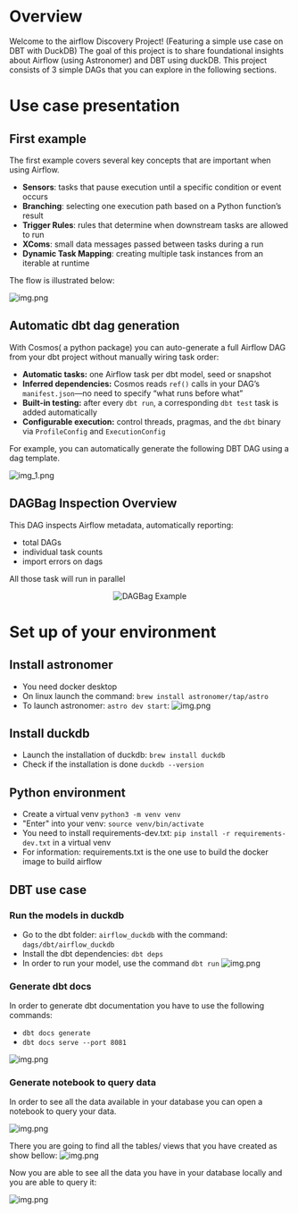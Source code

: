 Overview
========
Welcome to the airflow Discovery Project!
(Featuring a simple use case on DBT with DuckDB)
The goal of this project is to share foundational insights about Airflow (using Astronomer) and DBT using duckDB.
This project consists of 3 simple DAGs that you can explore in the following sections.
# Use case presentation

## First example
The first example covers several key concepts that are important when using Airflow.

- **Sensors**: tasks that pause execution until a specific condition or event occurs  
- **Branching**: selecting one execution path based on a Python function’s result  
- **Trigger Rules**: rules that determine when downstream tasks are allowed to run  
- **XComs**: small data messages passed between tasks during a run  
- **Dynamic Task Mapping**: creating multiple task instances from an iterable at runtime  

The flow is illustrated below:

![img.png](pictures/use_case_1_presentation.png)

## Automatic dbt dag generation 
With Cosmos( a python package) you can auto-generate a full Airflow DAG from your dbt project without manually wiring task order:

- **Automatic tasks:** one Airflow task per dbt model, seed or snapshot  
- **Inferred dependencies:** Cosmos reads `ref()` calls in your DAG’s `manifest.json`—no need to specify “what runs before what”  
- **Built-in testing:** after every `dbt run`, a corresponding `dbt test` task is added automatically  
- **Configurable execution:** control threads, pragmas, and the `dbt` binary via `ProfileConfig` and `ExecutionConfig`  

For example, you can automatically generate the following DBT DAG using a dag template.

![img_1.png](pictures/dbt_dag.png)

## DAGBag Inspection Overview
This DAG inspects Airflow metadata, automatically reporting:
- total DAGs
- individual task counts
- import errors on dags 

All those task will run in parallel
<p align="center"> <img src="pictures/dagbag_exemple.png" alt="DAGBag Example" /> </p>



Set up of your environment 
================

## Install astronomer 
- You need docker desktop 
- On linux launch the command: `brew install astronomer/tap/astro`
- To launch astronomer: `astro dev start`:
![img.png](pictures/img.png)

## Install duckdb

- Launch the installation of duckdb: `brew install duckdb`
- Check if the installation is done `duckdb --version`

## Python environment 

- Create a virtual venv `python3 -m venv venv`
- "Enter" into your venv: `source venv/bin/activate`
- You need to install requirements-dev.txt: `pip install -r requirements-dev.txt` in a virtual venv
- For information: requirements.txt is the one use to build the docker image to build airflow 

## DBT use case 

### Run the models in duckdb
- Go to the dbt folder: `airflow_duckdb` with the command: `dags/dbt/airflow_duckdb`
- Install the dbt dependencies: `dbt deps`
- In order to run your model, use the command `dbt run`
![img.png](pictures/dbt_run.png)

### Generate dbt docs 
In order to generate dbt documentation you have to use the following commands:
  - `dbt docs generate`
  - `dbt docs serve --port 8081`

![img.png](pictures/dbt_docs.png)

### Generate notebook to query data 
In order to see all the data available in your database you can open a notebook to query your data.

![img.png](pictures/generate_notebook.png)

There you are going to find all the tables/ views that you have created as show bellow:
![img.png](pictures/duck_db_show_hierarchy.png)

Now you are able to see all the data you have in your database locally and you are able to query it:

![img.png](pictures/query_data.png)